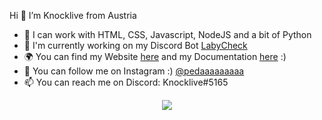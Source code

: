 Hi 👋 I’m Knocklive from Austria
- 🦥 I can work with HTML, CSS, Javascript, NodeJS and a bit of Python
- 🤖 I'm currently working on my Discord Bot [LabyCheck](https://github.com/Knocklive/labycheck)
- 🌍 You can find my Website [here](https://knocklive.de) and my Documentation [here](https://docs.knocklive.de) :)
- 💙 You can follow me on Instagram :) [@pedaaaaaaaaa](https://instagram.com/pedaaaaaaaaa)
- 📫 You can reach me on Discord: Knocklive#5165

<center><a href="https://top.gg/bot/847972974786248704"><img src="https://top.gg/api/widget/847972974786248704.svg"></a></center>
